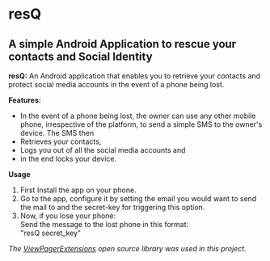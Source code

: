 # resQ  

## A simple Android Application to rescue your contacts and Social Identity

**resQ:** An Android application that enables you to retrieve your contacts and protect social media accounts in the event of a phone being lost.<br/>

**Features:**
* In the event of a phone being lost, the owner can use any other mobile phone, irrespective of the platform, to send a simple SMS to the owner's device. The SMS then <br/>
* Retrieves your contacts, <br/>
* Logs you out of all the social media accounts and <br/>
* in the end locks your device.<br/>

**Usage**

1. First Install the app on your phone.<br/>
2. Go to the app, configure it by setting the email you would want to send the mail to and the secret-key for triggering this option.<br/>
3. Now, if you lose your phone:<br/>
	Send the message to the lost phone in this format:<br/>
		"resQ secret_key"

*The [ViewPagerExtensions](https://github.com/astuetz/ViewPagerExtensions) open source library was used in this project.*





